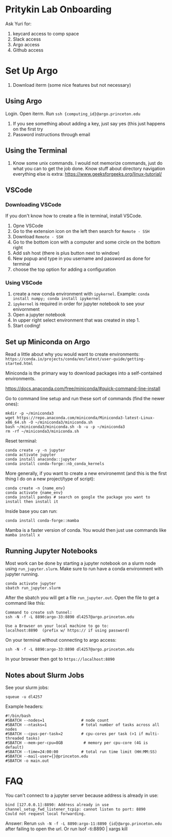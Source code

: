 # Pritykin Lab Onboarding

Ask Yuri for:
1. keycard access to comp space
2. Slack access
3. Argo access
4. Github access


# Set Up Argo
1. Download iterm (some nice features but not necessary)

## Using Argo
Login. Open iterm. Run `ssh {computing_id}@argo.princeton.edu`
1. If you see something about adding a key, just say yes (this just happens on the first try
2. Password instructions through email

## Using the Terminal
1. Know some unix commands. I would not memorize commands, just do what you can to get the job done. Know stuff about directory navigation everything else is extra: https://www.geeksforgeeks.org/linux-tutorial/

## VSCode
### Downloading VSCode
If you don't know how to create a file in terminal, install VSCode.
1. Opne VSCode
2. Go to the extension icon on the left then search for `Remote - SSH`
3. Download `Remote - SSH`
4. Go to the bottom icon with a computer and some circle on the bottom right
5. Add ssh host (there is plus button next to window)
6. New popup and type in you username and password as done for terminal
7. choose the top option for adding a configuration

### Using VSCode
1. create a new conda environment with `ipykernel`. Example: `conda install numpy; conda install ipykernel`
2. `ipykernel` is required in order for jupyter notebook to see your enivornment
3. Open a jupyter notebook
4. In upper right select environment that was created in step 1.
5. Start coding!


## Set up Miniconda on Argo
Read a little about why you would want to create environments: `https://conda.io/projects/conda/en/latest/user-guide/getting-started.html`

Miniconda is the primary way to download packages into a self-contained environments.

https://docs.anaconda.com/free/miniconda/#quick-command-line-install

Go to command line setup and run these sort of commands (find the newer ones):
```
mkdir -p ~/miniconda3
wget https://repo.anaconda.com/miniconda/Miniconda3-latest-Linux-x86_64.sh -O ~/miniconda3/miniconda.sh
bash ~/miniconda3/miniconda.sh -b -u -p ~/miniconda3
rm -rf ~/miniconda3/miniconda.sh
```

Reset terminal:
```
conda create -y -n jupyter
conda activate jupyter
conda install anaconda::jupyter
conda install conda-forge::nb_conda_kernels
```

More generally, if you want to create a new environemnt (and this is the first thing I do on a new project/type of script):
```
conda create -n {name_env}
conda activate {name_env}
conda install pandas # search on google the package you want to install then install it
```

Inside base you can run:
```
conda install conda-forge::mamba
```

Mamba is a faster version of conda. You would then just use commands like `mamba install x`

## Running Jupyter Notebooks
Most work can be done by starting a jupyter notebook on a slurm node using `run_jupyter.slurm`. Make sure to run have a conda environment with jupyter running.
```
conda activate jupyter
sbatch run_jupyter.slurm
```

After the sbatch you will get a file `run_jupyter.out`. Open the file to get a command like this:
```
Command to create ssh tunnel:
ssh -N -f -L 8890:argo-33:8890 dl4257@argo.princeton.edu

Use a Browser on your local machine to go to:
localhost:8890  (prefix w/ https:// if using password)
```

On your terminal without connecting to argo access:
```
ssh -N -f -L 8890:argo-33:8890 dl4257@argo.princeton.edu
```

In your browser then got to `https://localhost:8890`

## Notes about Slurm Jobs

See your slurm jobs:
```
squeue -u dl4257
```

Example headers:
```
#!/bin/bash
#SBATCH --nodes=1                # node count
#SBATCH --ntasks=1               # total number of tasks across all nodes
#SBATCH --cpus-per-task=2        # cpu-cores per task (>1 if multi-threaded tasks)
#SBATCH --mem-per-cpu=8GB         # memory per cpu-core (4G is default)
#SBATCH --time=24:00:00          # total run time limit (HH:MM:SS)
#SBATCH --mail-user={}@princeton.edu
#SBATCH -o main.out
```

# FAQ
You can't connect to a jupyter server because address is already in use:
```
bind [127.0.0.1]:8890: Address already in use
channel_setup_fwd_listener_tcpip: cannot listen to port: 8890
Could not request local forwarding.
```
Answer: 
Rerun `ssh -N -f -L 8890:argo-11:8890 {id}@argo.princeton.edu` after failing to open the url. Or run lsof -ti:8890 | xargs kill
